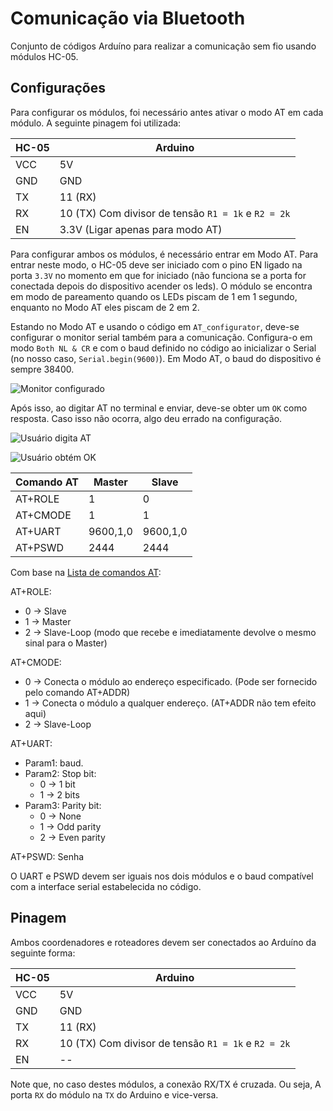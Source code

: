 # Comunicação via Bluetooth

Conjunto de códigos Arduíno para realizar a comunicação sem fio usando módulos HC-05.

## Configurações

Para configurar os módulos, foi necessário antes ativar o modo AT em cada módulo. A seguinte pinagem foi utilizada:

|  HC-05  |  Arduino  |
|---------|-----------|
|  VCC    |  5V       |
|  GND    |  GND      |
|  TX     |  11 (RX)  |
|  RX     |  10 (TX) Com divisor de tensão `R1 = 1k` e `R2 = 2k`  |
|  EN     |  3.3V (Ligar apenas para modo AT)  |

Para configurar ambos os módulos, é necessário entrar em Modo AT. Para entrar neste modo, o HC-05 deve ser iniciado com o pino EN ligado na porta `3.3V` no momento em que for iniciado (não funciona se a porta for conectada depois do dispositivo acender os leds). O módulo se encontra em modo de pareamento quando os LEDs piscam de 1 em 1 segundo, enquanto no Modo AT eles piscam de 2 em 2.

Estando no Modo AT e usando o código em `AT_configurator`, deve-se configurar o monitor serial também para a comunicação. Configura-o em modo `Both NL & CR` e com o baud definido no código ao inicializar o Serial (no nosso caso, `Serial.begin(9600)`). Em Modo AT, o baud do dispositivo é sempre 38400.

![Monitor configurado](../assets/serial_monitor_config_AT.png)

Após isso, ao digitar AT no terminal e enviar, deve-se obter um `OK` como resposta. Caso isso não ocorra, algo deu errado na configuração.

![Usuário digita AT](../assets/serial_monitor_at.png)

![Usuário obtém OK](../assets/serial_monitor_ok.png)

|  Comando AT  |  Master  |  Slave  |
|--------------|----------|---------|
|  AT+ROLE     |  1       |  0      |
|  AT+CMODE    |  1       |  1      |
|  AT+UART     |  9600,1,0  |  9600,1,0  |
|  AT+PSWD     |  2444    |  2444   |

Com base na [Lista de comandos AT](https://s3-sa-east-1.amazonaws.com/robocore-lojavirtual/709/HC-05_ATCommandSet.pdf):

AT+ROLE:
- 0 -> Slave
- 1 -> Master
- 2 -> Slave-Loop (modo que recebe e imediatamente devolve o mesmo sinal para o Master)

AT+CMODE:
- 0 -> Conecta o módulo ao endereço especificado. (Pode ser fornecido pelo comando AT+ADDR)
- 1 -> Conecta o módulo a qualquer endereço. (AT+ADDR não tem efeito aqui)
- 2 -> Slave-Loop

AT+UART:
- Param1: baud. 
- Param2: Stop bit:
    - 0 -> 1 bit
    - 1 -> 2 bits
- Param3: Parity bit:
    - 0 -> None
    - 1 -> Odd parity
    - 2 -> Even parity

AT+PSWD: Senha

O UART e PSWD devem ser iguais nos dois módulos e o baud compatível com a interface serial estabelecida no código.

## Pinagem

Ambos coordenadores e roteadores devem ser conectados ao Arduíno da seguinte forma:

|  HC-05  |  Arduino  |
|---------|-----------|
|  VCC    |  5V       |
|  GND    |  GND      |
|  TX     |  11 (RX)  |
|  RX     |  10 (TX) Com divisor de tensão `R1 = 1k` e `R2 = 2k`  |
|  EN     |  --       |

Note que, no caso destes módulos, a conexão RX/TX é cruzada. Ou seja, A porta `RX` do módulo na `TX` do Arduino e vice-versa.